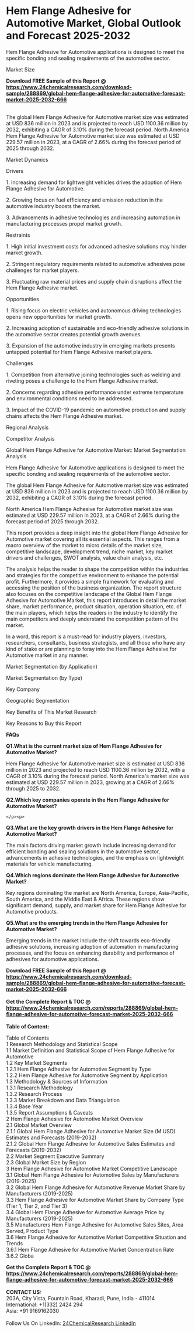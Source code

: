 <h1>Hem Flange Adhesive for Automotive Market, Global Outlook and Forecast 2025-2032</h1><p>Hem Flange Adhesive for Automotive applications is designed to meet the specific bonding and sealing requirements of the automotive sector.</p><p>
Market Size</p><p>
</p><div><b>Download FREE Sample of this Report @ 
            <a href="https://www.24chemicalresearch.com/download-sample/288869/global-hem-flange-adhesive-for-automotive-forecast-market-2025-2032-666">
            https://www.24chemicalresearch.com/download-sample/288869/global-hem-flange-adhesive-for-automotive-forecast-market-2025-2032-666</a></b></div><br><p>The global Hem Flange Adhesive for Automotive market size was estimated at USD 836 million in 2023 and is projected to reach USD 1100.36 million by 2032, exhibiting a CAGR of 3.10% during the forecast period. North America Hem Flange Adhesive for Automotive market size was estimated at USD 229.57 million in 2023, at a CAGR of 2.66% during the forecast period of 2025 through 2032.</p><p>
Market Dynamics</p><p>
Drivers</p><p>
</p><p>1. Increasing demand for lightweight vehicles drives the adoption of Hem Flange Adhesive for Automotive.</p><p>
</p><p>2. Growing focus on fuel efficiency and emission reduction in the automotive industry boosts the market.</p><p>
</p><p>3. Advancements in adhesive technologies and increasing automation in manufacturing processes propel market growth.</p><p>
Restraints</p><p>
</p><p>1. High initial investment costs for advanced adhesive solutions may hinder market growth.</p><p>
</p><p>2. Stringent regulatory requirements related to automotive adhesives pose challenges for market players.</p><p>
</p><p>3. Fluctuating raw material prices and supply chain disruptions affect the Hem Flange Adhesive market.</p><p>
Opportunities</p><p>
</p><p>1. Rising focus on electric vehicles and autonomous driving technologies opens new opportunities for market growth.</p><p>
</p><p>2. Increasing adoption of sustainable and eco-friendly adhesive solutions in the automotive sector creates potential growth avenues.</p><p>
</p><p>3. Expansion of the automotive industry in emerging markets presents untapped potential for Hem Flange Adhesive market players.</p><p>
Challenges</p><p>
</p><p>1. Competition from alternative joining technologies such as welding and riveting poses a challenge to the Hem Flange Adhesive market.</p><p>
</p><p>2. Concerns regarding adhesive performance under extreme temperature and environmental conditions need to be addressed.</p><p>
</p><p>3. Impact of the COVID-19 pandemic on automotive production and supply chains affects the Hem Flange Adhesive market.</p><p>
Regional Analysis</p><p>
</p><p>
Competitor Analysis</p><p>
</p><p>
</p><p>
Global Hem Flange Adhesive for Automotive Market: Market Segmentation Analysis</p><p>
</p><p>Hem Flange Adhesive for Automotive applications is designed to meet the specific bonding and sealing requirements of the automotive sector.</p><p>
</p><p>The global Hem Flange Adhesive for Automotive market size was estimated at USD 836 million in 2023 and is projected to reach USD 1100.36 million by 2032, exhibiting a CAGR of 3.10% during the forecast period.</p><p>
</p><p>North America Hem Flange Adhesive for Automotive market size was estimated at USD 229.57 million in 2023, at a CAGR of 2.66% during the forecast period of 2025 through 2032.</p><p>
</p><p>This report provides a deep insight into the global Hem Flange Adhesive for Automotive market covering all its essential aspects. This ranges from a macro overview of the market to micro details of the market size, competitive landscape, development trend, niche market, key market drivers and challenges, SWOT analysis, value chain analysis, etc.</p><p>
</p><p>The analysis helps the reader to shape the competition within the industries and strategies for the competitive environment to enhance the potential profit. Furthermore, it provides a simple framework for evaluating and accessing the position of the business organization. The report structure also focuses on the competitive landscape of the Global Hem Flange Adhesive for Automotive Market, this report introduces in detail the market share, market performance, product situation, operation situation, etc. of the main players, which helps the readers in the industry to identify the main competitors and deeply understand the competition pattern of the market.</p><p>
</p><p>In a word, this report is a must-read for industry players, investors, researchers, consultants, business strategists, and all those who have any kind of stake or are planning to foray into the Hem Flange Adhesive for Automotive market in any manner.</p><p>
Market Segmentation (by Application)</p><p>
</p><p>
Market Segmentation (by Type)</p><p>
</p><p>
Key Company</p><p>
</p><p>
Geographic Segmentation</p><p>
</p><p>
Key Benefits of This Market Research</p><p>
</p><p>
Key Reasons to Buy this Report</p><p>
</p><p>
</p><p>
<strong>FAQs</strong></p><p>
<strong>Q1.What is the current market size of Hem Flange Adhesive for Automotive Market?</strong></p><p>
</p><p>Hem Flange Adhesive for Automotive market size is estimated at USD 836 million in 2023 and projected to reach USD 1100.36 million by 2032, with a CAGR of 3.10% during the forecast period. North America's market size was estimated at USD 229.57 million in 2023, growing at a CAGR of 2.66% through 2025 to 2032.</p><p>
<strong>Q2.Which key companies operate in the Hem Flange Adhesive for Automotive Market?</strong></p><p>

	</p><p>
<strong>Q3.What are the key growth drivers in the Hem Flange Adhesive for Automotive Market?</strong></p><p>
</p><p>The main factors driving market growth include increasing demand for efficient bonding and sealing solutions in the automotive sector, advancements in adhesive technologies, and the emphasis on lightweight materials for vehicle manufacturing.</p><p>
<strong>Q4.Which regions dominate the Hem Flange Adhesive for Automotive Market?</strong></p><p>
</p><p>Key regions dominating the market are North America, Europe, Asia-Pacific, South America, and the Middle East &amp; Africa. These regions show significant demand, supply, and market share for Hem Flange Adhesive for Automotive products.</p><p>
<strong>Q5.What are the emerging trends in the Hem Flange Adhesive for Automotive Market?</strong></p><p>
</p><p>Emerging trends in the market include the shift towards eco-friendly adhesive solutions, increasing adoption of automation in manufacturing processes, and the focus on enhancing durability and performance of adhesives for automotive applications.</p><div><b>Download FREE Sample of this Report @ 
            <a href="https://www.24chemicalresearch.com/download-sample/288869/global-hem-flange-adhesive-for-automotive-forecast-market-2025-2032-666">
            https://www.24chemicalresearch.com/download-sample/288869/global-hem-flange-adhesive-for-automotive-forecast-market-2025-2032-666</a></b></div><br><div><b>Get the Complete Report & TOC @ 
            <a href="https://www.24chemicalresearch.com/reports/288869/global-hem-flange-adhesive-for-automotive-forecast-market-2025-2032-666">
            https://www.24chemicalresearch.com/reports/288869/global-hem-flange-adhesive-for-automotive-forecast-market-2025-2032-666</a></b></div><br>
            <b>Table of Content:</b><p>Table of Contents<br />
1 Research Methodology and Statistical Scope<br />
1.1 Market Definition and Statistical Scope of Hem Flange Adhesive for Automotive<br />
1.2 Key Market Segments<br />
1.2.1 Hem Flange Adhesive for Automotive Segment by Type<br />
1.2.2 Hem Flange Adhesive for Automotive Segment by Application<br />
1.3 Methodology & Sources of Information<br />
1.3.1 Research Methodology<br />
1.3.2 Research Process<br />
1.3.3 Market Breakdown and Data Triangulation<br />
1.3.4 Base Year<br />
1.3.5 Report Assumptions & Caveats<br />
2 Hem Flange Adhesive for Automotive Market Overview<br />
2.1 Global Market Overview<br />
2.1.1 Global Hem Flange Adhesive for Automotive Market Size (M USD) Estimates and Forecasts (2019-2032)<br />
2.1.2 Global Hem Flange Adhesive for Automotive Sales Estimates and Forecasts (2019-2032)<br />
2.2 Market Segment Executive Summary<br />
2.3 Global Market Size by Region<br />
3 Hem Flange Adhesive for Automotive Market Competitive Landscape<br />
3.1 Global Hem Flange Adhesive for Automotive Sales by Manufacturers (2019-2025)<br />
3.2 Global Hem Flange Adhesive for Automotive Revenue Market Share by Manufacturers (2019-2025)<br />
3.3 Hem Flange Adhesive for Automotive Market Share by Company Type (Tier 1, Tier 2, and Tier 3)<br />
3.4 Global Hem Flange Adhesive for Automotive Average Price by Manufacturers (2019-2025)<br />
3.5 Manufacturers Hem Flange Adhesive for Automotive Sales Sites, Area Served, Product Type<br />
3.6 Hem Flange Adhesive for Automotive Market Competitive Situation and Trends<br />
3.6.1 Hem Flange Adhesive for Automotive Market Concentration Rate<br />
3.6.2 Globa</p><div><b>Get the Complete Report & TOC @ 
            <a href="https://www.24chemicalresearch.com/reports/288869/global-hem-flange-adhesive-for-automotive-forecast-market-2025-2032-666">
            https://www.24chemicalresearch.com/reports/288869/global-hem-flange-adhesive-for-automotive-forecast-market-2025-2032-666</a></b></div><br><b>CONTACT US:</b><br>
            203A, City Vista, Fountain Road, Kharadi, Pune, India - 411014<br>
            International: +1(332) 2424 294<br>
            Asia: +91 9169162030 <br><br>
            Follow Us On LinkedIn: <a href="https://www.linkedin.com/company/24chemicalresearch/">24ChemicalResearch LinkedIn</a>